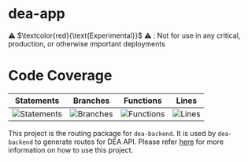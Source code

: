 # dea-app

⚠️ $\textcolor{red}{\text{Experimental}}$ ⚠️ : Not for use in any critical, production, or otherwise important deployments

# Code Coverage

| Statements                                                                         | Branches                                                                      | Functions                                                                        | Lines                                                                   |
| ---------------------------------------------------------------------------------- | ----------------------------------------------------------------------------- | -------------------------------------------------------------------------------- | ----------------------------------------------------------------------- |
| ![Statements](https://img.shields.io/badge/statements-68.56%25-red.svg?style=flat) | ![Branches](https://img.shields.io/badge/branches-31.11%25-red.svg?style=flat) | ![Functions](https://img.shields.io/badge/functions-62.68%25-red.svg?style=flat) | ![Lines](https://img.shields.io/badge/lines-66.66%25-red.svg?style=flat) |


This project is the routing package for `dea-backend`. It is used by `dea-backend` to generate routes for DEA API. Please refer [here](../dea-backend/README.md) for more information on how to use this project.
